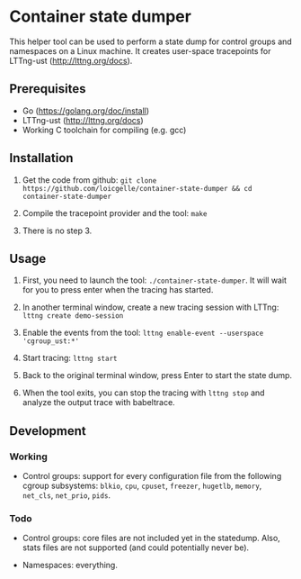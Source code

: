 # Container state dumper

This helper tool can be used to perform a state dump for control groups and namespaces on a Linux machine. It creates user-space tracepoints for LTTng-ust (http://lttng.org/docs).

## Prerequisites

- Go (https://golang.org/doc/install)
- LTTng-ust (http://lttng.org/docs)
- Working C toolchain for compiling (e.g. gcc)

## Installation

1. Get the code from github: `git clone https://github.com/loicgelle/container-state-dumper && cd container-state-dumper`

2. Compile the tracepoint provider and the tool: `make`

3. There is no step 3.

## Usage

1. First, you need to launch the tool: `./container-state-dumper`. It will wait for you to press enter when the tracing has started.

2. In another terminal window, create a new tracing session with LTTng: `lttng create demo-session`

3. Enable the events from the tool: `lttng enable-event --userspace 'cgroup_ust:*'`

4. Start tracing: `lttng start`

5. Back to the original terminal window, press Enter to start the state dump.

6. When the tool exits, you can stop the tracing with `lttng stop` and analyze the output trace with babeltrace.

## Development

### Working

- Control groups: support for every configuration file from the following cgroup subsystems: `blkio`, `cpu`, `cpuset`, `freezer`, `hugetlb`, `memory`, `net_cls`, `net_prio`, `pids`.

### Todo

- Control groups: core files are not included yet in the statedump. Also, stats files are not supported (and could potentially never be).

- Namespaces: everything.